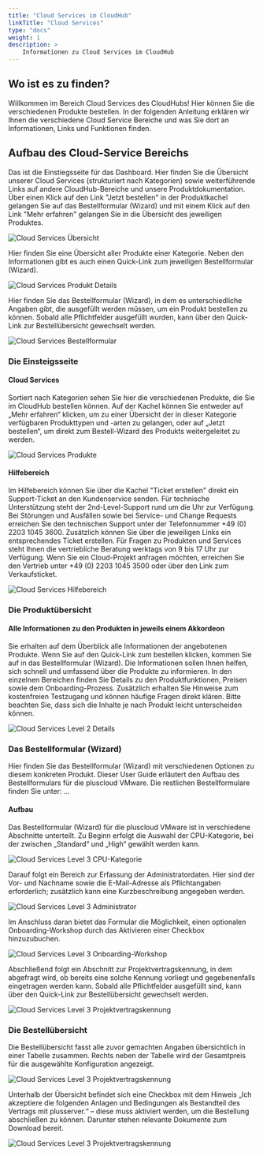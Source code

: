 ```yaml
---
title: "Cloud Services im CloudHub"
linkTitle: "Cloud Services"
type: "docs"
weight: 1
description: >
    Informationen zu Cloud Services im CloudHub
---
```


## Wo ist es zu finden?
Willkommen im Bereich Cloud Services des CloudHubs! Hier können Sie die verschiedenen Produkte bestellen. In der folgenden Anleitung erklären wir Ihnen die verschiedene Cloud Service Bereiche und was Sie dort an Informationen, Links und Funktionen finden.

## Aufbau des Cloud-Service Bereichs
Das ist die Einstiegsseite für das Dashboard. Hier finden Sie die Übersicht unserer Cloud Services (strukturiert nach Kategorien) sowie weiterführende Links auf andere CloudHub-Bereiche und unsere Produktdokumentation. Über einen Klick auf den Link "Jetzt bestellen" in der Produktkachel gelangen Sie auf das Bestellformular (Wizard) und mit einem Klick auf den Link "Mehr erfahren" gelangen Sie in die Übersicht des jeweiligen Produktes.

![Cloud Services Übersicht](../img/cloud-services/cloud-services-overview.png)

Hier finden Sie eine Übersicht aller Produkte einer Kategorie. Neben den Informationen gibt es auch einen Quick-Link zum jeweiligen Bestellformular (Wizard).

![Cloud Services Produkt Details](../img/cloud-services/cloud-services-level2.png)

Hier finden Sie das Bestellformular (Wizard), in dem es unterschiedliche Angaben gibt, die ausgefüllt werden müssen, um ein Produkt bestellen zu können. Sobald alle Pflichtfelder ausgefüllt wurden, kann über den Quick-Link zur Bestellübersicht gewechselt werden.

![Cloud Services Bestellformular](../img/cloud-services/cloud-services-level3.png)

### Die Einsteigsseite

#### Cloud Services

Sortiert nach Kategorien sehen Sie hier die verschiedenen Produkte, die Sie im CloudHub bestellen können. Auf der Kachel können Sie entweder auf „Mehr erfahren“ klicken, um zu einer Übersicht der in dieser Kategorie verfügbaren Produkttypen und -arten zu gelangen, oder auf „Jetzt bestellen“, um direkt zum Bestell-Wizard des Produkts weitergeleitet zu werden.

![Cloud Services Produkte](../img/cloud-services/cloud-services-products.png)

#### Hilfebereich

Im Hilfebereich können Sie über die Kachel "Ticket erstellen" direkt ein Support-Ticket an den Kundenservice senden.
Für technische Unterstützung steht der 2nd-Level-Support rund um die Uhr zur Verfügung. Bei Störungen und Ausfällen sowie bei Service- und Change Requests erreichen Sie den technischen Support unter der Telefonnummer +49 (0) 2203 1045 3600. Zusätzlich können Sie über die jeweiligen Links ein entsprechendes Ticket erstellen.
Für Fragen zu Produkten und Services steht Ihnen die vertriebliche Beratung werktags von 9 bis 17 Uhr zur Verfügung. Wenn Sie ein Cloud-Projekt anfragen möchten, erreichen Sie den Vertrieb unter +49 (0) 2203 1045 3500 oder über den Link zum Verkaufsticket.

![Cloud Services Hilfebereich](../img/cloud-services/cloud-services-products-help-area.png)

### Die Produktübersicht

#### Alle Informationen zu den Produkten in jeweils einem Akkordeon

Sie erhalten auf dem Überblick alle Informationen der angebotenen Produkte. Wenn Sie auf den Quick-Link zum bestellen klicken, kommen Sie auf in das Bestellformular (Wizard). Die Informationen sollen Ihnen helfen, sich schnell und umfassend über die Produkte zu informieren. In den einzelnen Bereichen finden Sie Details zu den Produktfunktionen, Preisen sowie dem Onboarding-Prozess. Zusätzlich erhalten Sie Hinweise zum kostenfreien Testzugang und können häufige Fragen direkt klären. Bitte beachten Sie, dass sich die Inhalte je nach Produkt leicht unterscheiden können.

![Cloud Services Level 2 Details](../img/cloud-services/cloud-services-level2-details.png)

### Das Bestellformular (Wizard)

Hier finden Sie das Bestellformular (Wizard) mit verschiedenen Optionen zu diesem konkreten Produkt. Dieser User Guide erläutert den Aufbau des Bestellformulars für die pluscloud VMware. Die restlichen Bestellformulare finden Sie unter: ...

#### Aufbau

Das Bestellformular (Wizard) für die pluscloud VMware ist in verschiedene Abschnitte unterteilt. Zu Beginn erfolgt die Auswahl der CPU-Kategorie, bei der zwischen „Standard“ und „High“ gewählt werden kann.

![Cloud Services Level 3 CPU-Kategorie](../img/cloud-services/cloud-services-level3-cpu.png)

Darauf folgt ein Bereich zur Erfassung der Administratordaten. Hier sind der Vor- und Nachname sowie die E-Mail-Adresse als Pflichtangaben erforderlich; zusätzlich kann eine Kurzbeschreibung angegeben werden. 

![Cloud Services Level 3 Administrator](../img/cloud-services/cloud-services-level3-administrator.png)

Im Anschluss daran bietet das Formular die Möglichkeit, einen optionalen Onboarding-Workshop durch das Aktivieren einer Checkbox hinzuzubuchen. 

![Cloud Services Level 3 Onboarding-Workshop](../img/cloud-services/cloud-services-level3-onboarding.png)

Abschließend folgt ein Abschnitt zur Projektvertragskennung, in dem abgefragt wird, ob bereits eine solche Kennung vorliegt und gegebenenfalls eingetragen werden kann. Sobald alle Pflichtfelder ausgefüllt sind, kann über den Quick-Link zur Bestellübersicht gewechselt werden.

![Cloud Services Level 3 Projektvertragskennung](../img/cloud-services/cloud-services-level3-project-contract-number.png)

### Die Bestellübersicht

Die Bestellübersicht fasst alle zuvor gemachten Angaben übersichtlich in einer Tabelle zusammen. Rechts neben der Tabelle wird der Gesamtpreis für die ausgewählte Konfiguration angezeigt.

![Cloud Services Level 3 Projektvertragskennung](../img/cloud-services/cloud-services-order-overview-table.png)


Unterhalb der Übersicht befindet sich eine Checkbox mit dem Hinweis „Ich akzeptiere die folgenden Anlagen und Bedingungen als Bestandteil des Vertrags mit plusserver.“ – diese muss aktiviert werden, um die Bestellung abschließen zu können.
Darunter stehen relevante Dokumente zum Download bereit.

![Cloud Services Level 3 Projektvertragskennung](../img/cloud-services/cloud-services-order-overview-checkbox.png)
